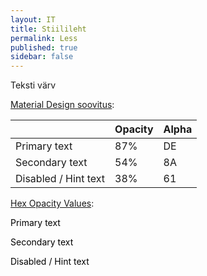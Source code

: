 ```yaml
---
layout: IT
title: Stiilileht
permalink: Less
published: true
sidebar: false
---
```


Teksti värv

[Material Design soovitus](https://material.io/guidelines/style/color.html#color-text-background-colors):

|                | Opacity | Alpha |
|----------------|---------|-------|
| Primary text   |     87% |   DE    |
| Secondary text |     54% |   8A    |
| Disabled / Hint text | 38% | 61    |

[Hex Opacity Values](http://stackoverflow.com/questions/5445085/understanding-colors-in-android-6-characters/11019879#11019879):

<p style="color:#000000; opacity=0.87;">Primary text</p>
<p style="color:#000000; opacity=0.54;">Secondary text</p>
<p style="color:#000000; opacity=0.38;">Disabled / Hint text</p>

